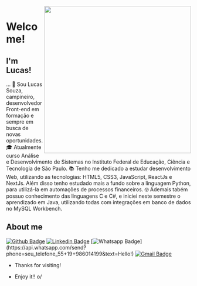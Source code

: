 
<img align="right" width="400" height="400" src="https://media.giphy.com/media/xUPGGDNsLvqsBOhuU0/giphy.gif">
 
# Welcome!
 
## I'm Lucas!
 
… 👱 Sou Lucas Souza, campineiro, desenvolvedor Front-end em formação e sempre em busca de novas oportunidades.
🎓 Atualmente curso Análise e Desenvolvimento de Sistemas no Instituto Federal de Educação, Ciência e Tecnologia de São Paulo.
📚 Tenho me dedicado a estudar desenvolvimento Web, utilizando as tecnologias: HTML5, CSS3, JavaScript, ReactJs e NextJs. Além disso tenho estudado mais a fundo sobre a linguagem Python, para utilizá-la em automações de processos financeiros.
🤓 Ademais tabém possuo conhecimento das linguagens C e C#, e iniciei neste semestre o aprendizado em Java, utilizando todas com integrações em banco de dados no MySQL Workbench.
 
 
## About me 
[![Github Badge](https://img.shields.io/badge/-Github-000?style=flat-square&logo=Github&logoColor=white&link=link_do_seu_perfil_no_github)](https://github.com/lucas-souza19)
[![Linkedin Badge](https://img.shields.io/badge/-LinkedIn-blue?style=flat-square&logo=Linkedin&logoColor=white&link=link_do_seu_perfil_no_linkedin)](https://www.linkedin.com/in/lucas-souza19/)
[![Whatsapp Badge](https://img.shields.io/badge/-Whatsapp-4CA143?style=flat-square&labelColor=4CA143&logo=whatsapp&logoColor=white&link=https://api.whatsapp.com/send?phone=seu_telefone_55+DDD+número_de_telefone&text=Hello!)](https://api.whatsapp.com/send?phone=seu_telefone_55+19+986014199&text=Hello!)
[![Gmail Badge](https://img.shields.io/badge/-Gmail-c14438?style=flat-square&logo=Gmail&logoColor=white&link=mailto:seu_email)](mailto:lucassouzacps19@gmail.com)
 
- Thanks for visiting!
 
- Enjoy it!! o/
